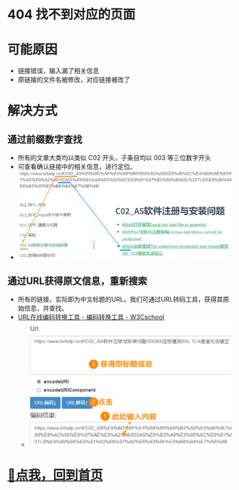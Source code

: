 # 404 找不到对应的页面

# 可能原因

- 链接错误，输入漏了相关信息
- 原链接的文件名被修改，对应链接被改了

# 解决方式

## 通过前缀数字查找

- 所有的文章大类均以类似 C02 开头，子条目均以 003 等三位数字开头
- 可查看确认链接中的相关信息，进行定位。
- ![](FILES/_404/image-20240306141644385.png)

## 通过URL获得原文信息，重新搜索

- 所有的链接，实际即为中文标题的URL，我们可通过URL转码工具，获得其原始信息，并查找。
- [URL在线编码转换工具 - 编码转换工具 - W3Cschool](https://www.w3cschool.cn/tools/index?name=urlencode_decode)
    - ![](FILES/_404/image-20240306142128220.png)

# [🧭点我，回到首页](https://www.brhelp.cn/#/)
